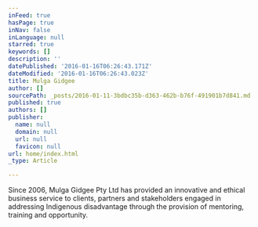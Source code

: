 ```yaml
---
inFeed: true
hasPage: true
inNav: false
inLanguage: null
starred: true
keywords: []
description: ''
datePublished: '2016-01-16T06:26:43.171Z'
dateModified: '2016-01-16T06:26:43.023Z'
title: Mulga Gidgee
author: []
sourcePath: _posts/2016-01-11-3bdbc35b-d363-462b-b76f-491901b7d841.md
published: true
authors: []
publisher:
  name: null
  domain: null
  url: null
  favicon: null
url: home/index.html
_type: Article

---
```

Since 2006, Mulga Gidgee Pty 
Ltd has provided an innovative and ethical business service to clients, 
partners and stakeholders engaged in addressing Indigenous disadvantage 
through the provision of mentoring, training and opportunity.